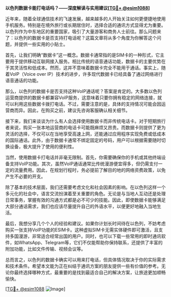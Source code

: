 **以色列数据卡能打电话吗？——深度解读与实用建议[[TG💪+ @esim1088](https://t.me/s/esim1088)]**

近年来，随着全球通信技术的飞速发展，越来越多的人开始关注如何更便捷地使用手机服务。特别是在境外旅行或长期居住时，选择合适的通讯方式显得尤为重要。以色列作为中东地区的重要国家，吸引了大量游客和商务人士前往。那么问题来了：以色列的数据卡是否支持打电话呢？这篇文章将从多个角度为你解答这个问题，并提供一些实用的小贴士。

首先，让我们明确“数据卡”这一概念。数据卡通常指的是SIM卡的一种形式，它主要用于提供移动互联网接入服务。相比传统的语音通话功能，数据卡的主要优势在于其灵活性和低成本。然而，这并不意味着数据卡完全不能用于通话。事实上，随着VoIP（Voice over IP）技术的进步，许多现代数据卡已经具备了通过网络进行语音通话的功能。

那么，以色列的数据卡是否支持这种VoIP通话呢？答案是肯定的。大多数以色列运营商提供的数据卡都兼容VoIP服务，这意味着只要你拥有稳定的网络连接，就可以利用这些数据卡拨打电话。不过，需要注意的是，具体的支持情况可能会因运营商而异。因此，在购买之前，建议先咨询客服确认相关细节。

接下来，我们来谈谈为什么有人会选择使用数据卡而非传统电话卡。对于短期旅行者来说，购买一张本地运营商的电话卡可能既麻烦又昂贵。而数据卡则提供了更为灵活的选择，不仅可以在当地享受高速上网，还能通过应用程序实现免费或低成本的国际通话。此外，由于数据卡通常不绑定固定的号码，用户可以根据需要随时切换设备，极大提升了使用的便利性。

当然，使用数据卡打电话并非毫无限制。首先，你需要确保你的手机或其他终端设备支持VoIP功能。其次，虽然VoIP通话通常比传统漫游便宜得多，但仍需支付一定的流量费用。因此，在规划行程时，务必提前了解目的地的网络资费政策，以免产生不必要的开支。

除了基本的技术层面，我们还需要考虑文化和社会因素的影响。在以色列这样一个多元化的社会中，语言交流扮演着至关重要的角色。无论是与当地人互动还是处理日常事务，掌握有效的沟通方式都是必不可少的技能。因此，即使数据卡能够满足大部分通话需求，我们也应该尽量提升自己的外语水平，以便更好地融入当地生活。

最后，我想分享几个个人的经验和建议。如果你计划长时间待在以色列，不妨考虑购买一张支持VoIP功能的ESIM卡。这种虚拟SIM卡无需实体硬件即可激活，且支持多国漫游，非常适合经常出国的用户。同时，也可以下载一些常用的即时通讯软件，如WhatsApp、Telegram等，它们不仅能帮助你保持联系，还提供了丰富的附加功能，比如文件传输、视频会议等。

总而言之，以色列的数据卡确实可以用来打电话，但具体情况取决于你的实际需求和技术条件。希望本文能为正在纠结于通讯方案的朋友提供一些有价值的参考。无论你最终选择哪种方式，最重要的是找到最适合自己的解决方案，让旅途更加顺畅愉快。

[[TG💪+ @esim1088](https://t.me/s/esim1088) ![Image](https://i.postimg.cc/4NQfJmqS/Snipaste-2025-05-13-00-14-12.png)]
